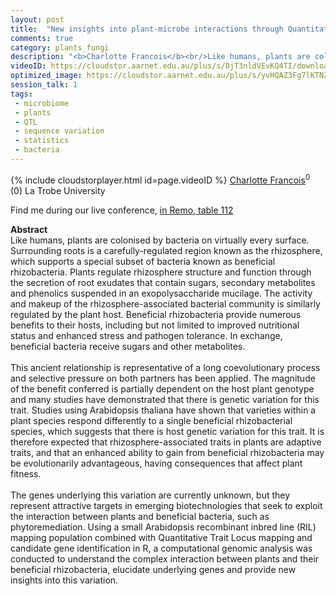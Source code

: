 ```yaml
---
layout: post
title:  "New insights into plant-microbe interactions through Quantitative Trait Locus (QTL) mapping"
comments: true
category: plants_fungi
description: "<b>Charlotte Francois</b><br/>Like humans, plants are colonised by bacteria on v..."
videoID: https://cloudstor.aarnet.edu.au/plus/s/0jT3nldVEvKQ4TI/download
optimized_image: https://cloudstor.aarnet.edu.au/plus/s/yvHQAZ3Fg7lKTNZ/download
session_talk: 1
tags:
 - microbiome
 - plants
 - QTL
 - sequence variation
 - statistics
 - bacteria
---
```

{% include cloudstorplayer.html id=page.videoID %}
[<u>Charlotte Francois</u>](https://www.linkedin.com/in/charlotte-francois/)<sup>0</sup><br/>
\(0\) La Trobe University

Find me during our live conference, [in Remo, table 112](https://remo.co)

<b>Abstract</b><br/>
Like humans, plants are colonised by bacteria on virtually every surface. Surrounding roots is a carefully-regulated region known as the rhizosphere, which supports a special subset of bacteria known as beneficial rhizobacteria. Plants regulate rhizosphere structure and function through the secretion of root exudates that contain sugars, secondary metabolites and phenolics suspended in an exopolysaccharide mucilage. The activity and makeup of the rhizosphere-associated bacterial community is similarly regulated by the plant host. Beneficial rhizobacteria provide numerous benefits to their hosts, including but not limited to improved nutritional status and enhanced stress and pathogen tolerance. In exchange, beneficial bacteria receive sugars and other metabolites. <br/><br/>This ancient relationship is representative of a long coevolutionary process and selective pressure on both partners has been applied. The magnitude of the benefit conferred is partially dependent on the host plant genotype and many studies have demonstrated that there is genetic variation for this trait. Studies using Arabidopsis thaliana have shown that varieties within a plant species respond differently to a single beneficial rhizobacterial species, which suggests that there is host genetic variation for this trait. It is therefore expected that rhizosphere-associated traits in plants are adaptive traits, and that an enhanced ability to gain from beneficial rhizobacteria may be evolutionarily advantageous, having consequences that affect plant fitness.<br/><br/>The genes underlying this variation are currently unknown, but they represent attractive targets in emerging biotechnologies that seek to exploit the interaction between plants and beneficial bacteria, such as phytoremediation. Using a small Arabidopsis recombinant inbred line \(RIL\) mapping population combined with Quantitative Trait Locus mapping and candidate gene identification in R, a computational genomic analysis was conducted to understand the complex interaction between plants and their beneficial rhizobacteria, elucidate underlying genes and provide new insights into this variation.
